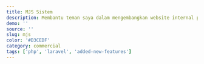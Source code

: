 ```yaml
---
title: MJS Sistem
description: Membantu teman saya dalam mengembangkan website internal pada PT. Marindo Jaya Sejahtera.
demo: ''
source: ''
slug: mjs
color: '#D3CEDF'
category: commercial
tags: ['php', 'laravel', 'added-new-features']
---
```

